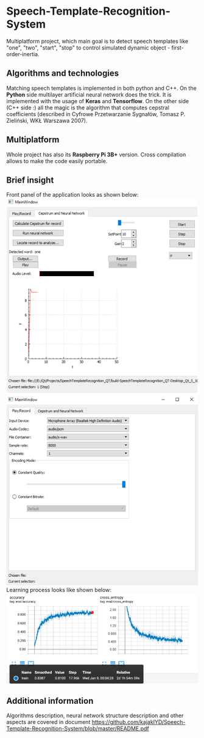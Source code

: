 # Speech-Template-Recognition-System
Multiplatform project, which main goal is to detect speech templates like "one", "two", "start", "stop" to control simulated dynamic object - first-order-inertia.

## Algorithms and technologies
Matching speech templates is implemented in both python and C++. On the **Python** side multilayer artificial neural network does the trick. It is implemented with the usage of **Keras** and **Tensorflow**. On the other side (C++ side :) all the magic is the algorithm that computes cepstral coefficients (described in Cyfrowe Przetwarzanie Sygnałów, Tomasz P. Zieliński, WKŁ Warszawa 2007).

## Multiplatform
Whole project has also its **Raspberry Pi 3B+** version. Cross compilation allows to make the code easily portable.


## Brief insight
Front panel of the application looks as shown below:
![Cepstrum_NN_Tab](https://github.com/kajakIYD/Speech-Template-Recognition-System/blob/master/DocumentationImages/Cepstrum_NN_Tab.png)
![Play_Record_Tab](https://github.com/kajakIYD/Speech-Template-Recognition-System/blob/master/DocumentationImages/Play_Record_Tab.png)
<br>
Learning process looks like shown below:
<br>
![Learning_Process](https://github.com/kajakIYD/Speech-Template-Recognition-System/blob/master/DocumentationImages/Learning_Process.png)

## Additional information
Algorithms description, neural network structure description and other aspects are covered in document
https://github.com/kajakIYD/Speech-Template-Recognition-System/blob/master/README.pdf
